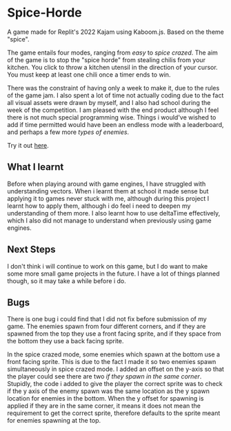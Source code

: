 # Spice-Horde
A game made for Replit's 2022 Kajam using Kaboom.js. Based on the theme "spice".

The game entails four modes, ranging from *easy* to *spice crazed*. The aim of the game is to stop the "spice horde" from stealing chilis from your kitchen. You click to throw a kitchen utensil in the direction of your cursor. You must keep at least one chili once a timer ends to win.

There was the constraint of having only a week to make it, due to the rules of the game jam. I also spent a lot of time not actually coding due to the fact all visual assets were drawn by myself, and I also had school during the week of the competition. I am pleased with the end product although I feel there is not much special programming wise. Things i would've wished to add if time permitted would have been an endless mode with a leaderboard, and perhaps a few more *types of enemies*.

Try it out [here](https://replit.com/@brendawg/Spice-Horde?v=1).

## What I learnt
Before when playing around with game engines, I have struggled with understanding vectors. When i learnt them at school it made sense but applying it to games never stuck with me, although during this project I learnt how to apply them, although i do feel i need to deepen my understanding of them more. I also learnt how to use deltaTime effectively, which I also did not manage to understand when previously using game engines.

## Next Steps
I don't think i will continue to work on this game, but I do want to make some more small game projects in the future. I have a lot of things planned though, so it may take a while before i do.

## Bugs

There is one bug i could find that I did not fix before submission of my game. The enemies spawn from four different corners, and if they are spawned from the top they use a front facing sprite, and if they space from the bottom they use a back facing sprite.

In the spice crazed mode, some enemies which spawn at the bottom use a front facing sprite. This is due to the fact I made it so two enemies spawn simultaneously in spice crazed mode. I added an offset on the y-axis so that the player could see there are two *if they spawn in the same corner*.
Stupidly, the code i added to give the player the correct sprite was to check if the y axis of the enemy spawn was the same location as the y spawn location for enemies in the bottom. When the y offset for spawning is applied if they are in the same corner, it means it does not mean the requirement to get the correct sprite, therefore defaults to the sprite meant for enemies spawning at the top.

